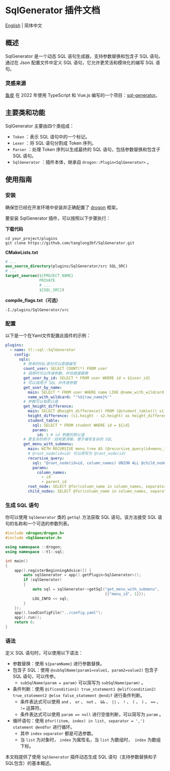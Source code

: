 # SqlGenerator 插件文档

[English](./README.md) | 简体中文

## 概述

SqlGenerator 是一个动态 SQL 语句生成器，支持参数替换和包含子 SQL 语句。通过在 Json 配置文件中定义 SQL 语句，它允许更灵活和模块化的编写 SQL 语句。

### 灵感来源

[鱼皮](https://github.com/liyupi) 在 2022 年使用 TypeScript 和 Vue.js 编写的一个项目：[sql-generator](https://github.com/liyupi/sql-generator)。

## 主要类和功能

SqlGenerator 主要由四个类组成：

- `Token` ：表示 SQL 语句中的一个标记。
- `Lexer` ：将 SQL 语句分割成 Token 序列。
- `Parser` ：处理 Token 序列以生成最终的 SQL 语句，包括参数替换和包含子 SQL 语句。
- `SqlGenerator` ：插件本体，继承自 `drogon::Plugin<SqlGenerator>` 。

## 使用指南

### 安装

确保您已经在开发环境中安装并正确配置了 [drogon](https://github.com/drogonframework/drogon) 框架。

要安装 SqlGenerator 插件，可以按照以下步骤执行：

**下载代码**

```
cd your_project/plugins
git clone https://github.com/tanglong3bf/SqlGenerator.git
```

**CMakeLists.txt**

```cmake
# ...
aux_source_directory(plugins/SqlGenerator/src SQL_SRC)
# ...
target_sources(${PROJECT_NAME}
               PRIVATE
               # ...
               ${SQL_SRC})
```

**compile_flags.txt（可选）**

```
-I./plugins/SqlGenerator/src
```

### 配置

以下是一个在Yaml文件配置此插件的示例：

```yaml
plugins:
  - name: tl::sql::SqlGenerator
    config:
      sqls:
        # 简单的SQL语句可以直接编写
        count_user: SELECT COUNT(*) FROM user
        # 调用时可以传递参数，并将直接替换
        get_user_by_id: SELECT * FROM user WHERE id = ${user_id}
        # 可以调用子 SQL 并传递参数
        get_user_by_name:
          main: SELECT * FROM user WHERE name LIKE @name_with_wildcard(raw_name=name)
          name_with_wildcard: "'%${raw_name}%'"
        # 参数可以有默认值
        get_height_difference:
          main: SELECT @height_difference() FROM (@student_table()) s1, (@student_table(id = 2)) s2
          height_difference: (s1.height - s2.height) as height_difference
          student_table:
            sql: SELECT * FROM student WHERE id = ${id}
            params:
              id: 1 # id 参数的默认值
        # 更复杂的例子：结构更清晰，便于编写复杂的 SQL
        get_menu_with_submenu:
          main: WITH RECURSIVE menu_tree AS (@recursive_query(id=menu_id)) SELECT * FROM menu_tree
          # @root_node(id=id) 可以简写为 @root_node(id)
          recursive_query:
            sql: "@root_node(id=id, column_names) UNION ALL @child_nodes(column_names)"
            params:
              column_names:
                - id
                - parent_id
          root_node: SELECT @for(column_name in column_names, separator=',') ${column_name} @endfor FROM menu WHERE id=${id}
          child_nodes: SELECT @for(column_name in column_names, separator=',') m.${column_name} @endfor FROM menu m INNER JOIN menu_tree mt ON m.parent_id = mt.id
```

### 生成 SQL 语句

你可以使用 `SqlGenerator` 类的 `getSql` 方法获取 SQL 语句。该方法接受 SQL 语句的名称和一个可选的参数列表。

```cpp
#include <drogon/drogon.h>
#include <SqlGenerator.h>

using namespace ::drogon;
using namespace ::tl::sql;

int main()
{
    app().registerBeginningAdvice([] {
        auto sqlGenerator = app().getPlugin<SqlGenerator>();
        if (sqlGenerator)
        {
            auto sql = sqlGenerator->getSql("get_menu_with_submenu",
                                            {{"menu_id", 1}});
            LOG_INFO << sql;
        }
    });
    app().loadConfigFile("../config.yaml");
    app().run();
    return 0;
}
```

### 语法

定义 SQL 语句时，可以使用以下语法：

- 参数替换：使用 `${paramName}` 进行参数替换。
- 包含子 SQL：使用 `@subSqlName(param1=value1, param2=value2)` 包含子 SQL 语句，可以传参。
  - `subSqlName(param = param)` 可以简写为 `subSqlName(param)` 。
- 条件判断：使用 `@if(condition1) true_statement1 @elif(condition2) true_statement2 @else false_statement @endif` 进行条件判断。
  - 条件表达式可以使用 `and` 、 `or` 、 `not` 、 `&&` 、 `||` 、 `!` 、 `(` 、 `)` 、 `==` 、 `!=` 运算符。
  - 条件表达式可以使用 `param == null` 进行空值判断，可以简写为 `param` 。
- 循环语句：使用 `@for((item, index) in list, separator = ',') statement @endfor` 进行循环。
  - 其中 `index` `separator` 都是可选参数。
  - 当 `list` 为对象时， `index` 为属性名，当 `list` 为数组时，` index` 为数组下标。

本文档提供了使用 `SqlGenerator` 插件动态生成 SQL 语句（支持参数替换和子SQL包含）的基本概述。
